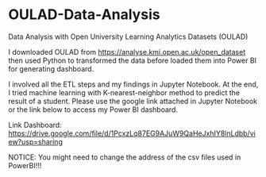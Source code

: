 # OULAD-Data-Analysis
Data Analysis with Open University Learning Analytics Datasets (OULAD)

I downloaded OULAD from https://analyse.kmi.open.ac.uk/open_dataset then used Python to transformed the data before loaded them into Power BI for generating dashboard.

I involved all the ETL steps and my findings in Jupyter Notebook. At the end, I tried machine learning with K-nearest-neighbor method to predict the result of a student. Please use the google link attached in Jupyter Notebook or the link below to access my Power BI dashboard.

Link Dashboard: https://drive.google.com/file/d/1PcxzLq87EG9AJuW9QaHeJxhIY8lnLdbb/view?usp=sharing

NOTICE: You might need to change the address of the csv files used in PowerBI!!!
